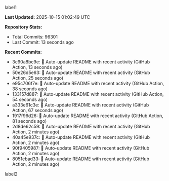 
label1 
<!-- ACTIVITY_START -->
**Last Updated:** 2025-10-15 01:02:49 UTC

**Repository Stats:**
- Total Commits: 96301
- Last Commit: 13 seconds ago

**Recent Commits:**
- 3c90a8bc9e: 🤖 Auto-update README with recent activity (GitHub Action, 13 seconds ago)
- 50e26d5e63: 🤖 Auto-update README with recent activity (GitHub Action, 25 seconds ago)
- e95c706f7e: 🤖 Auto-update README with recent activity (GitHub Action, 38 seconds ago)
- 133157d887: 🤖 Auto-update README with recent activity (GitHub Action, 54 seconds ago)
- a333e61c3e: 🤖 Auto-update README with recent activity (GitHub Action, 67 seconds ago)
- 1917f96d26: 🤖 Auto-update README with recent activity (GitHub Action, 81 seconds ago)
- 2d8de62c59: 🤖 Auto-update README with recent activity (GitHub Action, 2 minutes ago)
- 40a45e937c: 🤖 Auto-update README with recent activity (GitHub Action, 2 minutes ago)
- 90f9405987: 🤖 Auto-update README with recent activity (GitHub Action, 2 minutes ago)
- 8051ebad33: 🤖 Auto-update README with recent activity (GitHub Action, 2 minutes ago)
<!-- ACTIVITY_END -->

label2
